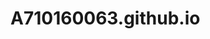 # A710160063.github.io
<html>
  <head>
    
  </head>
  <body>
    <font color="#F33CC">
      <h3 align="center"><font size="+4> MY BIODATA</h3></font>
       <h3 align="center"><font size="+3> 
        <br> Nama : Sukmana Dwi Lestari </br>
        <br> TTL : Pati, 02 Dsember 1997 </br>
      <br> Motto Hidup: Menjadi orang yang bermanfaat bagi orang lain</br>
      <br> PENDIDIKAN TEKNIK INFORMATIKA </br>
    <br> UNIVERSITAS SURAKARTA </br>
  </body>
  </html>
  
  
